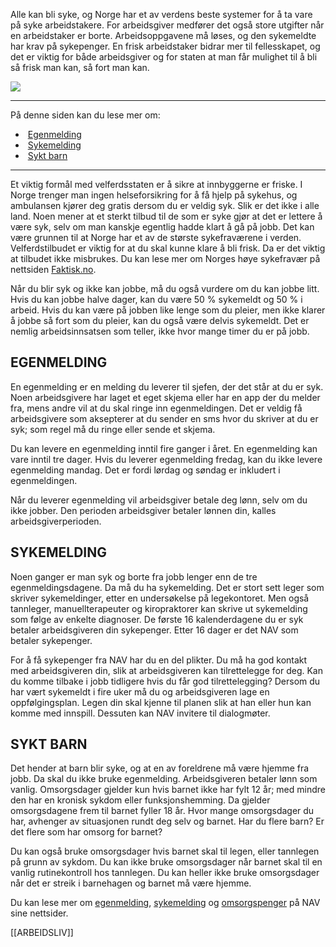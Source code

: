 Alle kan bli syke, og Norge har et av verdens beste systemer for å ta vare på syke arbeidstakere. For arbeidsgiver medfører det også store utgifter når en arbeidstaker er borte. Arbeidsoppgavene må løses, og den sykemeldte har krav på sykepenger. En frisk arbeidstaker bidrar mer til fellesskapet, og det er viktig for både arbeidsgiver og for staten at man får mulighet til å bli så frisk man kan, så fort man kan.

![](https://cdn.kursoria.no/pensum/elements/pensum-for-samfunnskunnskapsproven-_edrftg.jpg)

---

På denne siden kan du lese mer om:

-    [Egenmelding](https://app.norskkunnskap.no/pensum/rtehtr/xcx6tc/edrftg#egenmelding)
-    [Sykemelding](https://app.norskkunnskap.no/pensum/rtehtr/xcx6tc/edrftg#sykemelding)
-    [Sykt barn](https://app.norskkunnskap.no/pensum/rtehtr/xcx6tc/edrftg#sykt-barn)

---

Et viktig formål med velferdsstaten er å sikre at innbyggerne er friske. I Norge trenger man ingen helseforsikring for å få hjelp på sykehus, og ambulansen kjører deg gratis dersom du er veldig syk. Slik er det ikke i alle land. Noen mener at et sterkt tilbud til de som er syke gjør at det er lettere å være syk, selv om man kanskje egentlig hadde klart å gå på jobb. Det kan være grunnen til at Norge har et av de største sykefraværene i verden. Velferdstilbudet er viktig for at du skal kunne klare å bli frisk. Da er det viktig at tilbudet ikke misbrukes. Du kan lese mer om Norges høye sykefravær på nettsiden [Faktisk.no](https://www.faktisk.no/artikler/jngyz/norge-har-verdens-hoyeste-sykefravaer).

Når du blir syk og ikke kan jobbe, må du også vurdere om du kan jobbe litt. Hvis du kan jobbe halve dager, kan du være 50 % sykemeldt og 50 % i arbeid. Hvis du kan være på jobben like lenge som du pleier, men ikke klarer å jobbe så fort som du pleier, kan du også være delvis sykemeldt. Det er nemlig arbeidsinnsatsen som teller, ikke hvor mange timer du er på jobb. 

## EGENMELDING

En egenmelding er en melding du leverer til sjefen, der det står at du er syk. Noen arbeidsgivere har laget et eget skjema eller har en app der du melder fra, mens andre vil at du skal ringe inn egenmeldingen. Det er veldig få arbeidsgivere som aksepterer at du sender en sms hvor du skriver at du er syk; som regel må du ringe eller sende et skjema.

Du kan levere en egenmelding inntil fire ganger i året. En egenmelding kan vare inntil tre dager. Hvis du leverer egenmelding fredag, kan du ikke levere egenmelding mandag. Det er fordi lørdag og søndag er inkludert i egenmeldingen. 

Når du leverer egenmelding vil arbeidsgiver betale deg lønn, selv om du ikke jobber. Den perioden arbeidsgiver betaler lønnen din, kalles arbeidsgiverperioden.

## SYKEMELDING

Noen ganger er man syk og borte fra jobb lenger enn de tre egenmeldingsdagene. Da må du ha sykemelding. Det er stort sett leger som skriver sykemeldinger, etter en undersøkelse på legekontoret. Men også tannleger, manuellterapeuter og kiropraktorer kan skrive ut sykemelding som følge av enkelte diagnoser. De første 16 kalenderdagene du er syk betaler arbeidsgiveren din sykepenger. Etter 16 dager er det NAV som betaler sykepenger.

For å få sykepenger fra NAV har du en del plikter. Du må ha god kontakt med arbeidsgiveren din, slik at arbeidsgiveren kan tilrettelegge for deg. Kan du komme tilbake i jobb tidligere hvis du får god tilrettelegging? Dersom du har vært sykemeldt i fire uker må du og arbeidsgiveren lage en oppfølgingsplan. Legen din skal kjenne til planen slik at han eller hun kan komme med innspill. Dessuten kan NAV invitere til dialogmøter. 

## SYKT BARN

Det hender at barn blir syke, og at en av foreldrene må være hjemme fra jobb. Da skal du ikke bruke egenmelding. Arbeidsgiveren betaler lønn som vanlig. Omsorgsdager gjelder kun hvis barnet ikke har fylt 12 år; med mindre den har en kronisk sykdom eller funksjonshemming. Da gjelder omsorgsdagene frem til barnet fyller 18 år. Hvor mange omsorgsdager du har, avhenger av situasjonen rundt deg selv og barnet. Har du flere barn? Er det flere som har omsorg for barnet?

Du kan også bruke omsorgsdager hvis barnet skal til legen, eller tannlegen på grunn av sykdom. Du kan ikke bruke omsorgsdager når barnet skal til en vanlig rutinekontroll hos tannlegen. Du kan heller ikke bruke omsorgsdager når det er streik i barnehagen og barnet må være hjemme.

Du kan lese mer om [egenmelding](https://www.nav.no/no/person/arbeid/sykmeldt-arbeidsavklaringspenger-og-yrkesskade/sykmelding-ulike-former/egenmelding), [sykemelding](https://www.nav.no/no/person/arbeid/sykmeldt-arbeidsavklaringspenger-og-yrkesskade) og [omsorgspenger](https://www.nav.no/familie/sykdom-i-familien/nb/omsorgspenger) på NAV sine nettsider.

[[ARBEIDSLIV]]
